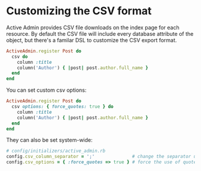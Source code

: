 # Customizing the CSV format

Active Admin provides CSV file downloads on the index page for each resource.
By default the CSV file will include every database attribute of the object,
but there's a familar DSL to customize the CSV export format.
```ruby
ActiveAdmin.register Post do
  csv do
    column :title
    column('Author') { |post| post.author.full_name }
  end
end
```

You can set custom csv options:
```ruby
ActiveAdmin.register Post do
  csv options: { force_quotes: true } do
    column :title
    column('Author') { |post| post.author.full_name }
  end
end
```

They can also be set system-wide:
```ruby
# config/initializers/active_admin.rb
config.csv_column_separator = ';'              # change the separator used
config.csv_options = { :force_quotes => true } # force the use of quotes
```
